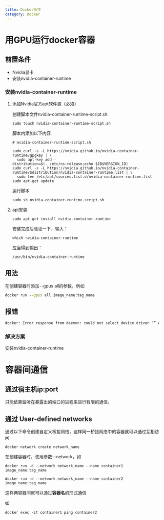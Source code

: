 ```yaml
---
title: Docker杂项
category: Docker
---
```




# 用GPU运行docker容器

## 前置条件

- Nvidia显卡
- 安装nvidia-container-runtime

### 安装nvidia-container-runtime

1. 添加Nvidia官方apt软件源（必须）

   创建脚本文件nvidia-container-runtime-script.sh

   ```shell
   sudo touch nvidia-container-runtime-script.sh
   ```

   脚本内添加以下内容

   ```shell
   # nvidia-container-runtime-script.sh
   
   sudo curl -s -L https://nvidia.github.io/nvidia-container-runtime/gpgkey | \
     sudo apt-key add -
   distribution=$(. /etc/os-release;echo $ID$VERSION_ID)
   sudo curl -s -L https://nvidia.github.io/nvidia-container-runtime/$distribution/nvidia-container-runtime.list | \
     sudo tee /etc/apt/sources.list.d/nvidia-container-runtime.list
   sudo apt-get update
   ```

   运行脚本

   ```shell
   sudo sh nvidia-container-runtime-script.sh
   ```

   

2. apt安装

   ```shell
   sudo apt-get install nvidia-container-runtime
   ```

   安装完成后验证一下，输入：

   ```shell
   which nvidia-container-runtime
   ```

   应当得到输出：

   ```shell
   /usr/bin/nvidia-container-runtime
   ```

   

## 用法

在创建容器时添加--gpus all的参数，例如

```cmd
docker run --gpus all image_name:tag_name
```



## 报错

```cmd
docker: Error response from daemon: could not select device driver “” with capabilities: [[gpu]].
```

### 解决方案

安装nvidia-container-runtime



# 容器间通信

## 通过宿主机ip:port

只能依靠监听在暴露出的端口的进程来进行有限的通信。

## 通过 User-defined networks

通过以下命令创建自定义桥接网络，这样同一桥接网络中的容器就可以通过互相访问

```shell
docker network create network_name
```

在创建容器时，使用参数--network，如

```
docker run -d --network network_name --name container1 image_name:tag_name
```

```shell
docker run -d --network network_name --name container2 image_name:tag_name
```

这样两容器间就可以通过**容器名**的形式通信

如

```shell
docker exec -it container1 ping container2
```

